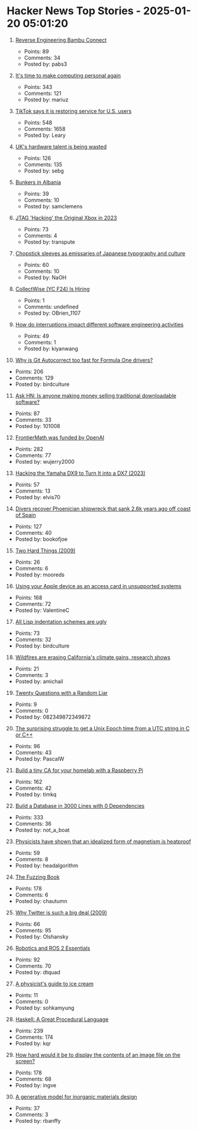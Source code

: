 # Hacker News Top Stories - 2025-01-20 05:01:20

1. [Reverse Engineering Bambu Connect](https://wiki.rossmanngroup.com/wiki/Reverse_Engineering_Bambu_Connect)
   - Points: 89
   - Comments: 34
   - Posted by: pabs3

2. [It's time to make computing personal again](https://www.vintagecomputing.com/index.php/archives/3292/the-pc-is-dead-its-time-to-make-computing-personal-again)
   - Points: 343
   - Comments: 121
   - Posted by: mariuz

3. [TikTok says it is restoring service for U.S. users](https://www.nbcnews.com/tech/tech-news/tiktok-says-restoring-service-us-users-rcna188320)
   - Points: 548
   - Comments: 1658
   - Posted by: Leary

4. [UK's hardware talent is being wasted](https://josef.cn/blog/uk-talent)
   - Points: 126
   - Comments: 135
   - Posted by: sebg

5. [Bunkers in Albania](https://en.wikipedia.org/wiki/Bunkers_in_Albania)
   - Points: 39
   - Comments: 10
   - Posted by: samclemens

6. [JTAG 'Hacking' the Original Xbox in 2023](https://blog.ret2.io/2023/08/09/jtag-hacking-the-original-xbox-2023/)
   - Points: 73
   - Comments: 4
   - Posted by: transpute

7. [Chopstick sleeves as emissaries of Japanese typography and culture](https://letterformarchive.org/news/this-just-in-chopstick-sleeves-as-emissaries-of-japanese-typography-and-culture/)
   - Points: 60
   - Comments: 10
   - Posted by: NaOH

8. [CollectWise (YC F24) Is Hiring](https://www.ycombinator.com/companies/collectwise/jobs/miUmVns-founding-engineer)
   - Points: 1
   - Comments: undefined
   - Posted by: OBrien_1107

9. [How do interruptions impact different software engineering activities](https://rdel.substack.com/p/rdel-75-how-do-interruptions-impact)
   - Points: 49
   - Comments: 1
   - Posted by: kiyanwang

10. [Why is Git Autocorrect too fast for Formula One drivers?](https://blog.gitbutler.com/why-is-git-autocorrect-too-fast-for-formula-one-drivers/)
   - Points: 206
   - Comments: 129
   - Posted by: birdculture

11. [Ask HN: Is anyone making money selling traditional downloadable software?](undefined)
   - Points: 87
   - Comments: 33
   - Posted by: 101008

12. [FrontierMath was funded by OpenAI](https://www.lesswrong.com/posts/cu2E8wgmbdZbqeWqb/meemi-s-shortform)
   - Points: 282
   - Comments: 77
   - Posted by: wujerry2000

13. [Hacking the Yamaha DX9 to Turn It into a DX7 (2023)](https://ajxs.me/blog/Hacking_the_Yamaha_DX9_To_Turn_It_Into_a_DX7.html)
   - Points: 57
   - Comments: 13
   - Posted by: elvis70

14. [Divers recover Phoenician shipwreck that sank 2.6k years ago off coast of Spain](https://www.smithsonianmag.com/smart-news/divers-recover-ancient-shipwreck-that-sank-2600-years-ago-off-the-coast-of-spain-180985778/)
   - Points: 127
   - Comments: 40
   - Posted by: bookofjoe

15. [Two Hard Things (2009)](https://martinfowler.com/bliki/TwoHardThings.html)
   - Points: 26
   - Comments: 6
   - Posted by: mooreds

16. [Using your Apple device as an access card in unsupported systems](https://github.com/kormax/apple-device-as-access-card)
   - Points: 168
   - Comments: 72
   - Posted by: ValentineC

17. [All Lisp indentation schemes are ugly](https://aartaka.me/lisp-indent.html)
   - Points: 73
   - Comments: 32
   - Posted by: birdculture

18. [Wildfires are erasing California's climate gains, research shows](https://news.uchicago.edu/story/wildfires-are-erasing-californias-climate-gains-research-shows)
   - Points: 21
   - Comments: 3
   - Posted by: amichail

19. [Twenty Questions with a Random Liar](https://11011110.github.io/blog/2025/01/16/twenty-questions-random.html)
   - Points: 9
   - Comments: 0
   - Posted by: 082349872349872

20. [The surprising struggle to get a Unix Epoch time from a UTC string in C or C++](https://berthub.eu/articles/posts/how-to-get-a-unix-epoch-from-a-utc-date-time-string/)
   - Points: 96
   - Comments: 43
   - Posted by: PascalW

21. [Build a tiny CA for your homelab with a Raspberry Pi](https://smallstep.com/blog/build-a-tiny-ca-with-raspberry-pi-yubikey/)
   - Points: 162
   - Comments: 42
   - Posted by: timkq

22. [Build a Database in 3000 Lines with 0 Dependencies](https://build-your-own.org/blog/20251015_db_in_3000/)
   - Points: 333
   - Comments: 36
   - Posted by: not_a_boat

23. [Physicists have shown that an idealized form of magnetism is heatproof](https://www.quantamagazine.org/heat-destroys-all-order-except-for-in-this-one-special-case-20250116/)
   - Points: 59
   - Comments: 8
   - Posted by: headalgorithm

24. [The Fuzzing Book](https://www.fuzzingbook.org/)
   - Points: 178
   - Comments: 6
   - Posted by: chautumn

25. [Why Twitter is such a big deal (2009)](https://paulgraham.com/twitter.html)
   - Points: 66
   - Comments: 95
   - Posted by: Olshansky

26. [Robotics and ROS 2 Essentials](https://henkirobotics.com/robotics-and-ros-2-essentials-course-announcement/)
   - Points: 92
   - Comments: 70
   - Posted by: dtquad

27. [A physicist's guide to ice cream](https://physicsworld.com/a/a-physicists-guide-to-ice-cream-the-complex-science-behind-one-of-the-worlds-most-popular-desserts/)
   - Points: 11
   - Comments: 0
   - Posted by: sohkamyung

28. [Haskell: A Great Procedural Language](https://entropicthoughts.com/haskell-procedural-programming)
   - Points: 239
   - Comments: 174
   - Posted by: kqr

29. [How hard would it be to display the contents of an image file on the screen?](https://wolf.nereid.pl/posts/image-viewer/)
   - Points: 178
   - Comments: 68
   - Posted by: ingve

30. [A generative model for inorganic materials design](https://www.nature.com/articles/s41586-025-08628-5)
   - Points: 37
   - Comments: 3
   - Posted by: rbanffy

